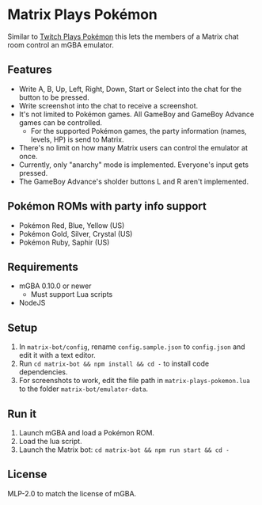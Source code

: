 # Matrix Plays Pokémon
Similar to [Twitch Plays Pokémon](https://en.wikipedia.org/wiki/Twitch_Plays_Pok%C3%A9mon) this lets the members of a Matrix chat room control an mGBA emulator.

## Features

* Write A, B, Up, Left, Right, Down, Start or Select into the chat for the button to be pressed.
* Write screenshot into the chat to receive a screenshot.
* It's not limited to Pokémon games. All GameBoy and GameBoy Advance games can be controlled.
  * For the supported Pokémon games, the party information (names, levels, HP) is send to Matrix.
* There's no limit on how many Matrix users can control the emulator at once.
* Currently, only "anarchy" mode is implemented. Everyone's input gets pressed.
* The GameBoy Advance's sholder buttons L and R aren't implemented.

## Pokémon ROMs with party info support

* Pokémon Red, Blue, Yellow (US)
* Pokémon Gold, Silver, Crystal (US)
* Pokémon Ruby, Saphir (US)

## Requirements

* mGBA 0.10.0 or newer
  * Must support Lua scripts
* NodeJS

## Setup

1. In `matrix-bot/config`, rename `config.sample.json` to `config.json` and edit it with a text editor.
2. Run `cd matrix-bot && npm install && cd -` to install code dependencies.
3. For screenshots to work, edit the file path in `matrix-plays-pokemon.lua` to the folder `matrix-bot/emulator-data`.

## Run it

1. Launch mGBA and load a Pokémon ROM.
2. Load the lua script.
3. Launch the Matrix bot: `cd matrix-bot && npm run start && cd -`

## License

MLP-2.0 to match the license of mGBA.
